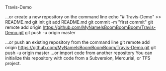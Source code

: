 Travis-Demo

…or create a new repository on the command line
echo "# Travis-Demo" >> README.md
git init
git add README.md
git commit -m "first commit"
git remote add origin https://github.com/MyNameIsBoomBoomBoom/Travis-Demo.git
git push -u origin master
                
…or push an existing repository from the command line
git remote add origin https://github.com/MyNameIsBoomBoomBoom/Travis-Demo.git
git push -u origin master
…or import code from another repository
You can initialize this repository with code from a Subversion, Mercurial, or TFS project.